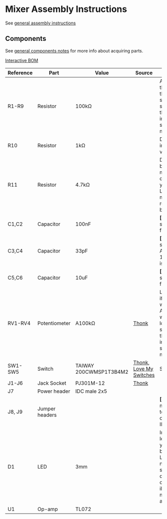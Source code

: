# Mixer Assembly Instructions

See [general assembly instructions](https://quinnfreedman.github.io/modular/docs/assembly)

## Components

See [general components notes](https://quinnfreedman.github.io/modular/docs/components) for more info about acquiring parts.

[Interactive BOM](https://quinnfreedman.github.io/fm-artifacts/Mixer/mixer_pcb_interactive_bom.html)

| Reference | Part             | Value                                   | Source  | Comment |
| --------- | ---------------- | --------------------------------------- | ------- | ------- |
| R1-R9     | Resistor         | 100kΩ                                   |         | Any value is fine for these, as long as they are all the same, and are significantly higher than the output impedance of the sources you are mixing. |
| R10       | Resistor         | 1kΩ                                     |         | Determines output impedance. Any value is fine. |
| R11       | Resistor         | 4.7kΩ                                   |         | Determines LED brightness. You may want to use a different value if you have different LEDs. A lower value means less resistance and brighter LEDs. |
| C1,C2     | Capacitor        | 100nF                                   |         | **[Optional]** Power supply noise filtering capacitor |
| C3,C4     | Capacitor        | 33pF                                    |         | **[Optional]** Amp stabilization. Anything in the 100pF-33pF range is probably fine. |
| C5,C6     | Capacitor        | 10uF                                    |         | **[Optional]** Power supply noise filtering capacitor |
| RV1-RV4   | Potentiometer    | A100kΩ                                  | [Thonk](https://www.thonk.co.uk/shop/alpha-9mm-pots-dshaft/) | Logarithmic is best if you primarily want to mix audio. Any value should work for these as long as they are significantly higher than the output impedance of the sources you are mixing.|
| SW1-SW5   | Switch           | TAIWAY 200CWMSP1T3B4M2                  | [Thonk](https://www.thonk.co.uk/shop/sub-mini-toggle-switches/), [Love My Switches](https://lovemyswitches.com/taiway-sub-mini-spdt-on-on-switch-pcb-mount-long-shaft/) | SPDT ON-ON |
| J1-J6     | Jack Socket      | PJ301M-12                               | [Thonk](https://www.thonk.co.uk/shop/thonkiconn/) | |
| J7        | Power header     | IDC male 2x5                            |         | |
| J8, J9    | Jumper headers   |                                         |         | **[Optional]** Chain multiple modules together by connecting OUT to IN. |
| D1        | LED              | 3mm                                     |         | Indicates output level. Optionally, you could use a bidirectional/bipolar LED here. Using a normal LED as shown in the design, with anode on top, will only illuminate when the mixer is outputting a positive voltage. |
| U1        | Op-amp           | TL072                                   |         | |

